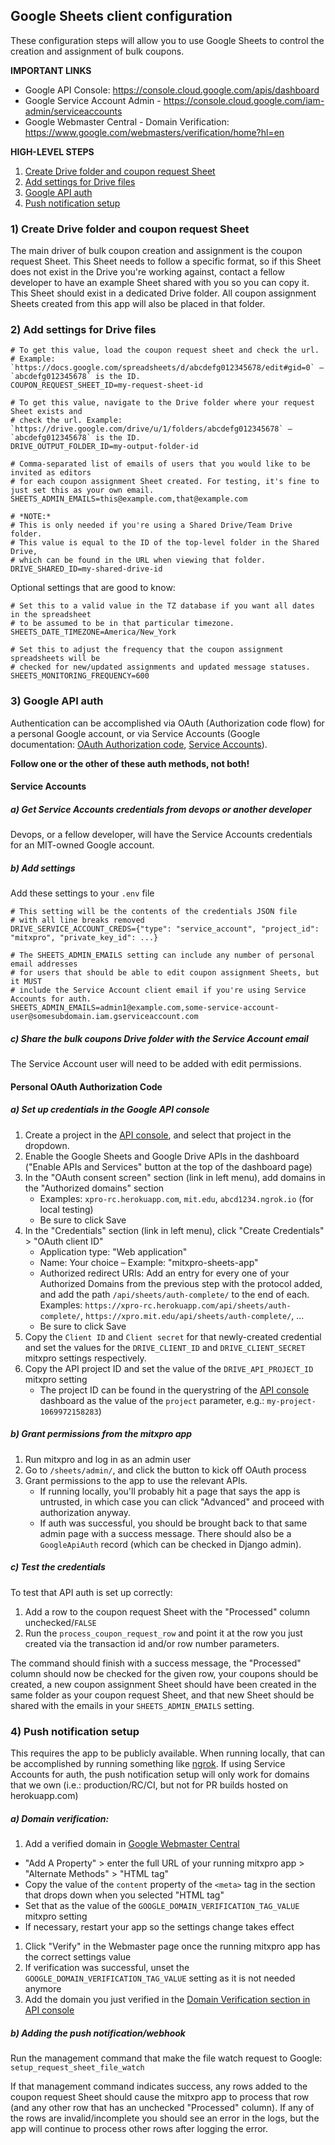 Google Sheets client configuration
---

These configuration steps will allow you to use Google Sheets to control the creation and 
assignment of bulk coupons.

**IMPORTANT LINKS**
- Google API Console: https://console.cloud.google.com/apis/dashboard
- Google Service Account Admin - https://console.cloud.google.com/iam-admin/serviceaccounts
- Google Webmaster Central - Domain Verification: https://www.google.com/webmasters/verification/home?hl=en

**HIGH-LEVEL STEPS**
1. [Create Drive folder and coupon request Sheet](#1-create-drive-folder-and-coupon-request-sheet)
1. [Add settings for Drive files](#2-add-settings-for-drive-files)
1. [Google API auth](#3-google-api-auth)
1. [Push notification setup](#4-push-notification-setup)


### 1) Create Drive folder and coupon request Sheet

The main driver of bulk coupon creation and assignment is the coupon request Sheet.
This Sheet needs to follow a specific format, so if this Sheet does not exist in the 
Drive you're working against, contact a fellow developer to have an example Sheet shared
with you so you can copy it. This Sheet should exist in a dedicated Drive folder. All coupon
assignment Sheets created from this app will also be placed in that folder.

### 2) Add settings for Drive files

```dotenv
# To get this value, load the coupon request sheet and check the url. 
# Example: `https://docs.google.com/spreadsheets/d/abcdefg012345678/edit#gid=0` – `abcdefg012345678` is the ID.
COUPON_REQUEST_SHEET_ID=my-request-sheet-id

# To get this value, navigate to the Drive folder where your request Sheet exists and 
# check the url. Example: `https://drive.google.com/drive/u/1/folders/abcdefg012345678` – `abcdefg012345678` is the ID.
DRIVE_OUTPUT_FOLDER_ID=my-output-folder-id

# Comma-separated list of emails of users that you would like to be invited as editors
# for each coupon assignment Sheet created. For testing, it's fine to just set this as your own email.
SHEETS_ADMIN_EMAILS=this@example.com,that@example.com 

# *NOTE:* 
# This is only needed if you're using a Shared Drive/Team Drive folder.
# This value is equal to the ID of the top-level folder in the Shared Drive,
# which can be found in the URL when viewing that folder.  
DRIVE_SHARED_ID=my-shared-drive-id
```

Optional settings that are good to know:

```dotenv
# Set this to a valid value in the TZ database if you want all dates in the spreadsheet
# to be assumed to be in that particular timezone.
SHEETS_DATE_TIMEZONE=America/New_York

# Set this to adjust the frequency that the coupon assignment spreadsheets will be
# checked for new/updated assignments and updated message statuses.
SHEETS_MONITORING_FREQUENCY=600
```

### 3) Google API auth

Authentication can be accomplished via OAuth (Authorization code flow) for a personal
Google account, or via Service Accounts
(Google documentation: [OAuth Authorization code](https://developers.google.com/identity/protocols/OAuth2WebServer), 
[Service Accounts](https://developers.google.com/identity/protocols/OAuth2ServiceAccount)).

**Follow one or the other of these auth methods, not both!**

#### Service Accounts  

##### a) Get Service Accounts credentials from devops or another developer

Devops, or a fellow developer, will have the Service Accounts credentials for
an MIT-owned Google account.

##### b) Add settings

Add these settings to your `.env` file

```dotenv
# This setting will be the contents of the credentials JSON file
# with all line breaks removed
DRIVE_SERVICE_ACCOUNT_CREDS={"type": "service_account", "project_id": "mitxpro", "private_key_id": ...}

# The SHEETS_ADMIN_EMAILS setting can include any number of personal email addresses
# for users that should be able to edit coupon assignment Sheets, but it MUST
# include the Service Account client email if you're using Service Accounts for auth. 
SHEETS_ADMIN_EMAILS=admin1@example.com,some-service-account-user@somesubdomain.iam.gserviceaccount.com
```

##### c) Share the bulk coupons Drive folder with the Service Account email

The Service Account user will need to be added with edit permissions.

#### Personal OAuth Authorization Code

##### a) Set up credentials in the Google API console

1. Create a project in the [API console](https://console.cloud.google.com/apis/dashboard), and select that project in the dropdown.
1. Enable the Google Sheets and Google Drive APIs in the dashboard ("Enable APIs and Services" button at the top of the 
   dashboard page)
1. In the "OAuth consent screen" section (link in left menu), add domains in the "Authorized domains"
   section
   - Examples: `xpro-rc.herokuapp.com`, `mit.edu`, `abcd1234.ngrok.io` (for local testing)
   - Be sure to click Save
1. In the "Credentials" section (link in left menu), click "Create Credentials" > "OAuth client ID"
   - Application type: "Web application"
   - Name: Your choice – Example: "mitxpro-sheets-app"
   - Authorized redirect URIs: Add an entry for every one of your Authorized Domains from the previous
     step with the protocol added, and add the path `/api/sheets/auth-complete/` to the end of each. 
     Examples: `https://xpro-rc.herokuapp.com/api/sheets/auth-complete/`, `https://xpro.mit.edu/api/sheets/auth-complete/`, ...
   - Be sure to click Save
1. Copy the `Client ID` and `Client secret` for that newly-created credential and set the values for the
   `DRIVE_CLIENT_ID` and `DRIVE_CLIENT_SECRET` mitxpro settings respectively.
1. Copy the API project ID and set the value of the `DRIVE_API_PROJECT_ID` mitxpro setting
   - The project ID can be found in the querystring of the [API console](https://console.cloud.google.com/apis/dashboard)
     dashboard as the value of the `project` parameter, e.g.: `my-project-1069972158283`)

##### b) Grant permissions from the mitxpro app

1. Run mitxpro and log in as an admin user
1. Go to `/sheets/admin/`, and click the button to kick off OAuth process
1. Grant permissions to the app to use the relevant APIs.
   - If running locally, you'll probably hit a page that says the app is untrusted, in which
     case you can click "Advanced" and proceed with authorization anyway.
   - If auth was successful, you should be brought back to that same admin page with a
     success message. There should also be a `GoogleApiAuth` record (which can be checked in Django admin).

##### c) Test the credentials

To test that API auth is set up correctly:
1. Add a row to the coupon request Sheet with the "Processed" column unchecked/`FALSE`
1. Run the `process_coupon_request_row` and point it at the row you just created
   via the transaction id and/or row number parameters.

The command should finish with a success message, the "Processed" column should now
be checked for the given row, your coupons should be created, a new coupon assignment
Sheet should have been created in the same folder as your coupon request Sheet, and
that new Sheet should be shared with the emails in your `SHEETS_ADMIN_EMAILS` setting.


### 4) Push notification setup

This requires the app to be publicly available. When running locally, that can
be accomplished by running something like [ngrok](https://ngrok.com). If using Service
Accounts for auth, the push notification setup will only work for domains that we own 
(i.e.: production/RC/CI, but not for PR builds hosted on herokuapp.com) 

##### a) Domain verification: 
1. Add a verified domain in [Google Webmaster Central](https://www.google.com/webmasters/verification/home?hl=en)
  - "Add A Property" > enter the full URL of your running mitxpro app > "Alternate Methods" > "HTML tag"
  - Copy the value of the `content` property of the `<meta>` tag in the section that drops down when
    you selected "HTML tag"
  - Set that as the value of the `GOOGLE_DOMAIN_VERIFICATION_TAG_VALUE` mitxpro setting
  - If necessary, restart your app so the settings change takes effect
1. Click "Verify" in the Webmaster page once the running mitxpro app has the correct settings value
1. If verification was successful, unset the `GOOGLE_DOMAIN_VERIFICATION_TAG_VALUE` setting as it is not needed anymore
1. Add the domain you just verified in the [Domain Verification section in API console](https://console.cloud.google.com/apis/credentials/domainverification)

##### b) Adding the push notification/webhook

Run the management command that make the file watch request to Google: `setup_request_sheet_file_watch`

If that management command indicates success, any rows added to the coupon request Sheet should
cause the mitxpro app to process that row (and any other row that has an unchecked "Processed" column).
If any of the rows are invalid/incomplete you should see an error in the logs, but the app will continue
to process other rows after logging the error.
